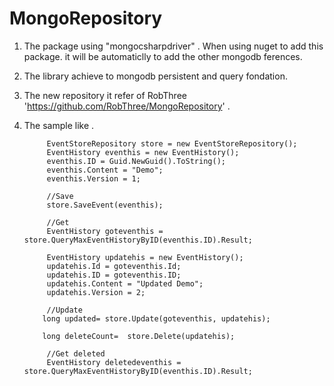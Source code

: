 # MongoRepository

1. The package using "mongocsharpdriver" . When using nuget to add this package. it will be automaticlly to add the other mongodb ferences.

2. The library achieve to mongodb persistent and query fondation.

3. The new repository it refer of RobThree 'https://github.com/RobThree/MongoRepository' . 

4. The sample like .
  
      
            
            EventStoreRepository store = new EventStoreRepository();
            EventHistory eventhis = new EventHistory();
            eventhis.ID = Guid.NewGuid().ToString();
            eventhis.Content = "Demo";
            eventhis.Version = 1;

            //Save
            store.SaveEvent(eventhis);

            //Get
            EventHistory goteventhis = store.QueryMaxEventHistoryByID(eventhis.ID).Result;

            EventHistory updatehis = new EventHistory();
            updatehis.Id = goteventhis.Id;
            updatehis.ID = goteventhis.ID;
            updatehis.Content = "Updated Demo";
            updatehis.Version = 2;

            //Update
           long updated= store.Update(goteventhis, updatehis);

           long deleteCount=  store.Delete(updatehis);

            //Get deleted
            EventHistory deletedeventhis = store.QueryMaxEventHistoryByID(eventhis.ID).Result;
